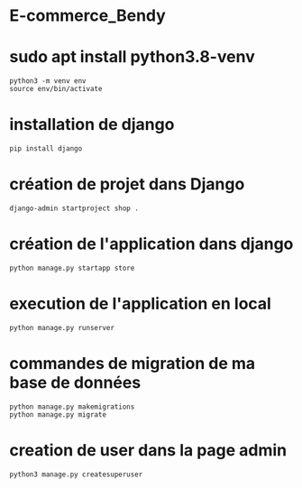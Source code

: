 # E-commerce_Bendy

# sudo apt install python3.8-venv
    python3 -m venv env
    source env/bin/activate
# installation de django
    pip install django
# création de projet dans Django
    django-admin startproject shop .
# création de l'application dans django
    python manage.py startapp store
# execution de l'application en local
    python manage.py runserver

# commandes de migration de ma base de données
    python manage.py makemigrations
    python manage.py migrate
# creation de user dans la page admin
    python3 manage.py createsuperuser
